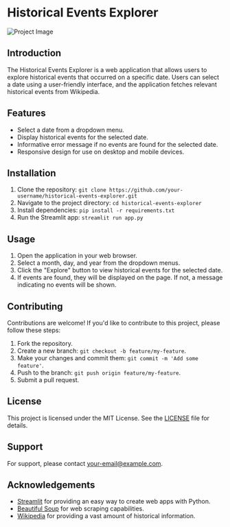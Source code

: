 # Historical Events Explorer

![Project Image](project_image.png)

## Introduction

The Historical Events Explorer is a web application that allows users to explore historical events that occurred on a specific date. Users can select a date using a user-friendly interface, and the application fetches relevant historical events from Wikipedia.

## Features

- Select a date from a dropdown menu.
- Display historical events for the selected date.
- Informative error message if no events are found for the selected date.
- Responsive design for use on desktop and mobile devices.

## Installation

1. Clone the repository: `git clone https://github.com/your-username/historical-events-explorer.git`
2. Navigate to the project directory: `cd historical-events-explorer`
3. Install dependencies: `pip install -r requirements.txt`
4. Run the Streamlit app: `streamlit run app.py`

## Usage

1. Open the application in your web browser.
2. Select a month, day, and year from the dropdown menus.
3. Click the "Explore" button to view historical events for the selected date.
4. If events are found, they will be displayed on the page. If not, a message indicating no events will be shown.

## Contributing

Contributions are welcome! If you'd like to contribute to this project, please follow these steps:

1. Fork the repository.
2. Create a new branch: `git checkout -b feature/my-feature`.
3. Make your changes and commit them: `git commit -m 'Add some feature'`.
4. Push to the branch: `git push origin feature/my-feature`.
5. Submit a pull request.

## License

This project is licensed under the MIT License. See the [LICENSE](LICENSE) file for details.

## Support

For support, please contact [your-email@example.com](mailto:your-email@example.com).

## Acknowledgements

- [Streamlit](https://streamlit.io/) for providing an easy way to create web apps with Python.
- [Beautiful Soup](https://www.crummy.com/software/BeautifulSoup/) for web scraping capabilities.
- [Wikipedia](https://www.wikipedia.org/) for providing a vast amount of historical information.

